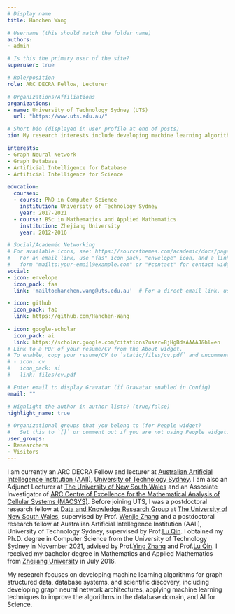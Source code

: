 ```yaml
---
# Display name
title: Hanchen Wang

# Username (this should match the folder name)
authors:
- admin

# Is this the primary user of the site?
superuser: true

# Role/position
role: ARC DECRA Fellow, Lecturer

# Organizations/Affiliations
organizations:
- name: University of Technology Sydney (UTS)
  url: "https://www.uts.edu.au/"

# Short bio (displayed in user profile at end of posts)
bio: My research interests include developing machine learning algorithms for graph structured data and database systems.

interests:
- Graph Neural Network
- Graph Database
- Artificial Intelligence for Database
- Artificial Intelligence for Science

education:
  courses:
  - course: PhD in Computer Science
    institution: University of Technology Sydney
    year: 2017-2021
  - course: BSc in Mathematics and Applied Mathematics
    institution: Zhejiang University
    year: 2012-2016

# Social/Academic Networking
# For available icons, see: https://sourcethemes.com/academic/docs/page-builder/#icons
#   For an email link, use "fas" icon pack, "envelope" icon, and a link in the
#   form "mailto:your-email@example.com" or "#contact" for contact widget.
social:
- icon: envelope
  icon_pack: fas
  link: 'mailto:hanchen.wang@uts.edu.au'  # For a direct email link, use "mailto:test@example.org".

- icon: github
  icon_pack: fab
  link: https://github.com/Hanchen-Wang
  
- icon: google-scholar
  icon_pack: ai
  link: https://scholar.google.com/citations?user=8jHgBdsAAAAJ&hl=en
# Link to a PDF of your resume/CV from the About widget.
# To enable, copy your resume/CV to `static/files/cv.pdf` and uncomment the lines below.
# - icon: cv
#   icon_pack: ai
#   link: files/cv.pdf

# Enter email to display Gravatar (if Gravatar enabled in Config)
email: ""

# Highlight the author in author lists? (true/false)
highlight_name: true

# Organizational groups that you belong to (for People widget)
#   Set this to `[]` or comment out if you are not using People widget.
user_groups:
- Researchers
- Visitors
---
```


I am currently an ARC DECRA Fellow and lecturer at [Australian Artificial Intellegence Institution (AAII)](https://www.uts.edu.au/research/australian-artificial-intelligence-institute), [University of Technology Sydney](https://www.uts.edu.au/). I am also an Adjunct Lecturer at [The University of New South Wales](https://unsw.edu.au/) and an Assosiate Investigator of [ARC Centre of Excellence for the Mathematical Analysis of Cellular Systems (MACSYS)](https://macsys.org/). Before joining UTS, I was a postdoctoral research fellow at [Data and Knowledge Research Group](https://unswdb.github.io/) at [The University of New South Wales](https://unsw.edu.au/), supervised by Prof. [Wenjie Zhang](https://www.cse.unsw.edu.au/~zhangw/) and a postdoctoral research fellow at Australian Artificial Intellegence Institution (AAII), University of Technology Sydney, supervised by Prof.[Lu Qin](https://www.uts.edu.au/staff/lu.qin). I obtained my Ph.D. degree in Computer Science from the University of Technology Sydney in November 2021, advised by Prof.[Ying Zhang](http://www.cse.unsw.edu.au/~yingz/) and Prof.[Lu Qin](https://www.uts.edu.au/staff/lu.qin). I received my bachelor degree in Mathematics and Applied Mathematics from [Zhejiang University](https://www.zju.edu.cn/) in July 2016.

My research focuses on developing machine learning algorithms for graph structured data, database systems, and scientific discovery, including developing graph neural network architectures, applying machine learning techniques to improve the algorithms in the database domain, and AI for Science.

